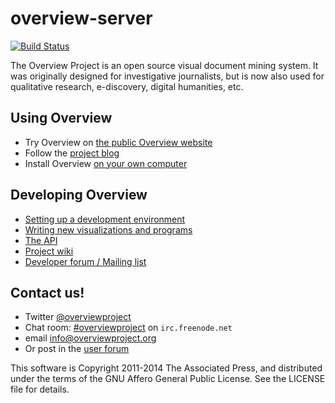 overview-server
===============

[![Build Status](http://jenkins-ci.overviewproject.org/job/overview-server/badge/icon)](http://jenkins-ci.overviewproject.org/job/overview-server/)

The Overview Project is an open source visual document mining system. It was originally designed for investigative journalists, but is now also used for qualitative research, e-discovery, digital humanities, etc.

## Using Overview

- Try Overview on [the public Overview website](https://overviewproject.org)
- Follow the [project blog](http://overview.ap.org)
- Install Overview [on your own computer](https://github.com/overview/overview-server/wiki/Installing-and-Running-Overview)

## Developing Overview

- [Setting up a development environment](https://github.com/overview/overview-server/wiki/Setting-up-a-development-Environment)
- [Writing new visualizations and programs](https://github.com/overview/overview-server/wiki/Overview-API-Overview)
- [The API](http://docs.overviewproject.apiary.io/)
- [Project wiki](https://github.com/overview/overview-server/wiki)
- [Developer forum / Mailing list](https://groups.google.com/forum/?fromgroups#!forum/overview-dev)

## Contact us!
- Twitter [@overviewproject](https://twitter.com/overviewproject)
- Chat room: [#overviewproject](http://webchat.freenode.net/?channels=overviewproject) on `irc.freenode.net`
- email info@overviewproject.org
- Or post in the [user forum](https://groups.google.com/forum/?fromgroups=#!forum/overview-users)

This software is Copyright 2011-2014 The Associated Press, and distributed under the
terms of the GNU Affero General Public License. See the LICENSE file for details. 
